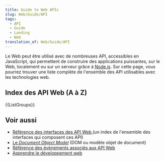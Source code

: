 ```yaml
---
title: Guide to Web APIs
slug: Web/Guide/API
tags:
  - API
  - Guide
  - Landing
  - Web
translation_of: Web/Guide/API
---
```

<p>Le Web peut être utilisé avec de nombreuses API, accessibles en JavaScript, qui permettent de construire des applications puissantes, sur le Web, localement ou sur un serveur grâce à <a href="https://nodejs.org/">Node.js</a>. Sur cette page, vous pourrez trouver une liste complète de l'ensemble des API utilisables avec les technologies web.</p>

<h2 id="Index_des_API_Web_(A_à_Z)">Index des API Web (A à Z)</h2>

<p>{{ListGroups}}</p>

<h2 id="Voir_aussi">Voir aussi</h2>

<ul>
 <li><a href="/fr/docs/Web/API">Référence des interfaces des API Web </a>(un index de l'ensemble des interfaces qui composent ces API)</li>
 <li><a href="/fr/docs/Web/API/Document_Object_Model">Le <em>Document Object Model</em></a> (DOM ou modèle objet de document)</li>
 <li><a href="/fr/docs/Web/Events">Référence des évènements associés aux API Web</a></li>
 <li><a href="/fr/docs/Apprendre">Apprendre le développement web</a></li>
</ul>
